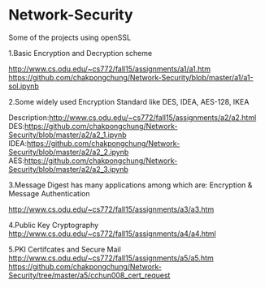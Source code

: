 # Network-Security

Some of the projects using openSSL

1.Basic Encryption and Decryption scheme

http://www.cs.odu.edu/~cs772/fall15/assignments/a1/a1.htm
https://github.com/chakpongchung/Network-Security/blob/master/a1/a1-sol.ipynb

2.Some widely used Encryption Standard  like DES, IDEA, AES-128, IKEA

Description:http://www.cs.odu.edu/~cs772/fall15/assignments/a2/a2.html
DES:https://github.com/chakpongchung/Network-Security/blob/master/a2/a2_1.ipynb
IDEA:https://github.com/chakpongchung/Network-Security/blob/master/a2/a2_2.ipynb
AES:https://github.com/chakpongchung/Network-Security/blob/master/a2/a2_3.ipynb

3.Message Digest   has many applications among which are:  Encryption & Message Authentication

http://www.cs.odu.edu/~cs772/fall15/assignments/a3/a3.htm

4.Public Key Cryptography
http://www.cs.odu.edu/~cs772/fall15/assignments/a4/a4.html

5.PKI Certifcates and Secure Mail 
http://www.cs.odu.edu/~cs772/fall15/assignments/a5/a5.htm
https://github.com/chakpongchung/Network-Security/tree/master/a5/cchun008_cert_request
